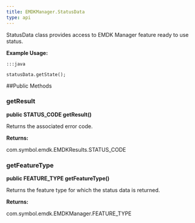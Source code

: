 ```yaml
---
title: EMDKManager.StatusData
type: api
---
```



StatusData class provides access to EMDK Manager feature ready to use status.
 
 

**Example Usage:**
	
	:::java
	
	statusData.getState();
	


##Public Methods

### getResult

**public STATUS_CODE getResult()**

Returns the associated error code.

**Returns:**

com.symbol.emdk.EMDKResults.STATUS_CODE

### getFeatureType

**public FEATURE_TYPE getFeatureType()**

Returns the feature type for which the status data is returned.

**Returns:**

com.symbol.emdk.EMDKManager.FEATURE_TYPE

